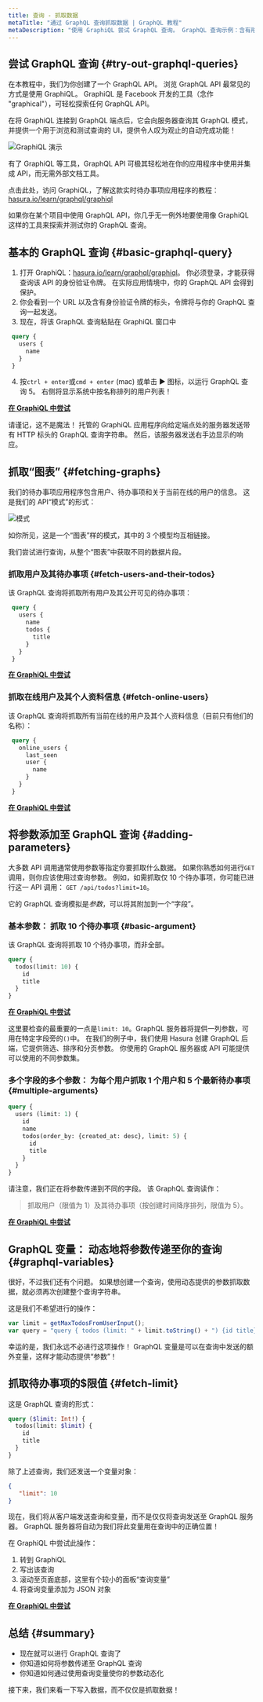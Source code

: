 ```yaml
---
title: 查询 - 抓取数据
metaTitle: "通过 GraphQL 查询抓取数据 | GraphQL 教程"
metaDescription: "使用 GraphiQL 尝试 GraphQL 查询。 GraphQL 查询示例：含有形参、实参和变量，用以动态抓取数据"
---
```


## 尝试 GraphQL 查询 {#try-out-graphql-queries}

在本教程中，我们为你创建了一个 GraphQL API。 浏览 GraphQL API 最常见的方式是使用 GraphiQL。 GraphiQL 是 Facebook 开发的工具（念作 "graphical"），可轻松探索任何 GraphQL API。

在将 GraphiQL 连接到 GraphQL 端点后，它会向服务器查询其 GraphQL 模式，并提供一个用于浏览和测试查询的 UI，提供令人叹为观止的自动完成功能！

![GraphiQL 演示](https://graphql-engine-cdn.hasura.io/learn-hasura/assets/graphql-react/graphiql.gif)

有了 GraphiQL 等工具，GraphQL API 可极其轻松地在你的应用程序中使用并集成 API，而无需外部文档工具。

点击此处，访问 GraphiQL，了解这款实时待办事项应用程序的教程：[hasura.io/learn/graphql/graphiql](https://hasura.io/learn/graphql/graphiql)

如果你在某个项目中使用 GraphQL API，你几乎无一例外地要使用像 GraphiQL 这样的工具来探索并测试你的 GraphQL 查询。

## 基本的 GraphQL 查询 {#basic-graphql-query}

1. 打开 GraphiQL：[hasura.io/learn/graphql/graphiql](https://hasura.io/learn/graphql/graphiql)。 你必须登录，才能获得查询该 API 的身份验证令牌。 在实际应用情境中，你的 GraphQL API 会得到保护。
2. 你会看到一个 URL 以及含有身份验证令牌的标头，令牌将与你的 GraphQL 查询一起发送。
3. 现在，将该 GraphQL 查询粘贴在 GraphiQL 窗口中

```graphql
 query {
   users {
     name
   }
 }
```

4. 按`ctrl + enter`或`cmd + enter` (mac) 或单击 ▶️ 图标，以运行 GraphQL 查询 5。 右侧将显示系统中按名称排列的用户列表！

<b><a href="https://hasura.io/learn/graphql/graphiql" target="_blank">在 GraphiQL 中尝试</a></b>

请谨记，这不是魔法！ 托管的 GraphiQL 应用程序向给定端点处的服务器发送带有 HTTP 标头的 GraphQL 查询字符串。 然后，该服务器发送右手边显示的响应。

## 抓取“图表” {#fetching-graphs}

我们的待办事项应用程序包含用户、待办事项和关于当前在线的用户的信息。 这是我们的 API“模式”的形式：

![模式](https://graphql-engine-cdn.hasura.io/learn-hasura/assets/graphql-react/schema.png)

如你所见，这是一个“图表”样的模式，其中的 3 个模型均互相链接。

我们尝试进行查询，从整个“图表”中获取不同的数据片段。

### 抓取用户及其待办事项 {#fetch-users-and-their-todos}

该 GraphQL 查询将抓取所有用户及其公开可见的待办事项：

```graphql
 query {
   users {
     name
     todos {
       title
     }
   }
 }
```

<b><a href="https://hasura.io/learn/graphql/graphiql" target="_blank">在 GraphiQL 中尝试</a></b>


### 抓取在线用户及其个人资料信息 {#fetch-online-users}

该 GraphQL 查询将抓取所有当前在线的用户及其个人资料信息（目前只有他们的名称）：

```graphql
 query {
   online_users {
     last_seen
     user {
       name
     }
   }
 }
```

<b><a href="https://hasura.io/learn/graphql/graphiql" target="_blank">在 GraphiQL 中尝试</a></b>


## 将参数添加至 GraphQL 查询 {#adding-parameters}

大多数 API 调用通常使用参数等指定你要抓取什么数据。 如果你熟悉如何进行`GET`调用，则你应该使用过查询参数。 例如，如需抓取仅 10 个待办事项，你可能已进行这一 API 调用： `GET /api/todos?limit=10`。

它的 GraphQL 查询模拟是*参数*，可以将其附加到一个“字段”。

### 基本参数： 抓取 10 个待办事项 {#basic-argument}

该 GraphQL 查询将抓取 10 个待办事项，而非全部。

```graphql
query {
  todos(limit: 10) {
    id
    title
  }
}
```

<b><a href="https://hasura.io/learn/graphql/graphiql" target="_blank">在 GraphiQL 中尝试</a></b>

这里要检查的最重要的一点是`limit: 10`。GraphQL 服务器将提供一列参数，可用在特定字段旁的`()`中。 在我们的例子中，我们使用 Hasura 创建 GraphQL 后端，它提供筛选、排序和分页参数。 你使用的 GraphQL 服务器或 API 可能提供可以使用的不同参数集。

### 多个字段的多个参数： 为每个用户抓取 1 个用户和 5 个最新待办事项 {#multiple-arguments}

```graphql
query {
  users (limit: 1) {
    id
    name
    todos(order_by: {created_at: desc}, limit: 5) {
      id
      title
    }
  }
}
```

请注意，我们正在将参数传递到不同的字段。 该 GraphQL 查询读作：
> 抓取用户（限值为 1）及其待办事项（按创建时间降序排列，限值为 5）。

<b><a href="https://hasura.io/learn/graphql/graphiql" target="_blank">在 GraphiQL 中尝试</a></b>

## GraphQL 变量： 动态地将参数传递至你的查询 {#graphql-variables}

很好，不过我们还有个问题。 如果想创建一个查询，使用动态提供的参数抓取数据，就必须再次创建整个查询字符串。

这是我们不希望进行的操作：

```javascript
var limit = getMaxTodosFromUserInput();
var query = "query { todos (limit: " + limit.toString() + ") {id title} }";
```

幸运的是，我们永远不必进行这项操作！ GraphQL 变量是可以在查询中发送的额外变量，这样才能动态提供“参数”！

## 抓取待办事项的$限值 {#fetch-limit}

这是 GraphQL 查询的形式：
```graphql
query ($limit: Int!) {
  todos(limit: $limit) {
    id
    title
  }
}
```

除了上述查询，我们还发送一个变量对象：

```json
{
   "limit": 10
}
```

现在，我们将从客户端发送查询和变量，而不是仅仅将查询发送至 GraphQL 服务器。 GraphQL 服务器将自动为我们将此变量用在查询中的正确位置！

在 GraphiQL 中尝试此操作：
1. 转到 GraphiQL
2. 写出该查询
3. 滚动至页面底部，这里有个较小的面板“查询变量”
4. 将查询变量添加为 JSON 对象

<b><a href="https://hasura.io/learn/graphql/graphiql" target="_blank">在 GraphiQL 中尝试</a></b>

## 总结 {#summary}

- 现在就可以进行 GraphQL 查询了
- 你知道如何将参数传递至 GraphQL 查询
- 你知道如何通过使用查询变量使你的参数动态化

接下来，我们来看一下写入数据，而不仅仅是抓取数据！
